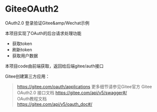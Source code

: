 # GiteeOAuth2
OAuth2.0 登录验证Gitee&amp/Wechat示例

本项目实现了OAuth的后台请求处理功能
-  获取token
-  刷新token
-  获取用户数据


本项目code由前端获取，返回给后端gitee/auth接口

Gitee创建第三方应用：
> https://gitee.com/oauth/applications
更多细节请参见Gitee官方
> Gitee OAuth2.0 接口文档
> https://gitee.com/api/v5/swagger#/ <br>
> OAuth教程文档<br>
> https://gitee.com/api/v5/oauth_doc#/
